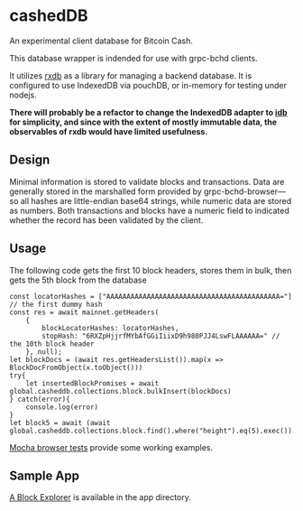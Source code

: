 # cashedDB

An experimental client database for Bitcoin Cash.

This database wrapper is indended for use with grpc-bchd clients.  

It utilizes [rxdb](https://rxdb.info/) as a library for managing a backend database.  It is configured to use IndexedDB via pouchDB, or in-memory for testing under nodejs.

**There will probably be a refactor to change the IndexedDB adapter to [idb](https://github.com/jakearchibald/idb#typescript) for simplicity, and since with the extent of mostly immutable data, the observables of rxdb would have limited usefulness.**

## Design

Minimal information is stored to validate blocks and transactions.  Data are generally stored in the marshalled form provided by grpc-bchd-browser—so all hashes are little-endian base64 strings, while numeric data are stored as numbers. Both transactions and blocks have a numeric field to indicated whether the record has been validated by the client.


## Usage

The following code gets the first 10 block headers, stores them in bulk, then gets the 5th block from the database

    const locatorHashes = ["AAAAAAAAAAAAAAAAAAAAAAAAAAAAAAAAAAAAAAAAAAA="] // the first dummy hash
    const res = await mainnet.getHeaders(
        {
            blockLocatorHashes: locatorHashes,
            stopHash: "6RXZpHjjrfMYbAfGGiIiixD9h980PJJ4LswFLAAAAAA=" // the 10th block header
        }, null);
    let blockDocs = (await res.getHeadersList()).map(x => BlockDocFromObject(x.toObject()))
    try{
        let insertedBlockPromises = await global.casheddb.collections.block.bulkInsert(blockDocs)
    } catch(error){
        console.log(error)
    }
    let block5 = await (await global.casheddb.collections.block.find().where("height").eq(5).exec()).pop()
        

[Mocha browser tests](test/) provide some working examples.

## Sample App

[A Block Explorer](app/) is available in the app directory. 

